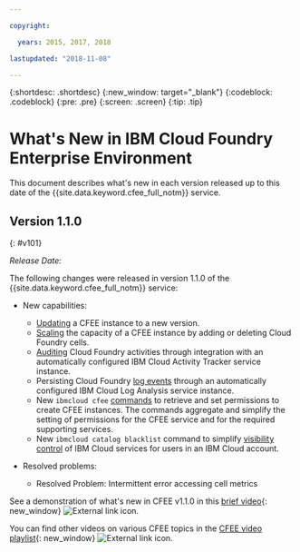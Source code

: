 ```yaml
---

copyright:

  years: 2015, 2017, 2018

lastupdated: "2018-11-08"

---
```


{:shortdesc: .shortdesc}
{:new_window: target="_blank"}
{:codeblock: .codeblock}
{:pre: .pre}
{:screen: .screen}
{:tip: .tip}

# What's New in IBM Cloud Foundry Enterprise Environment

This document describes what's new in each version released up to this date of the {{site.data.keyword.cfee_full_notm}} service.

## Version 1.1.0
{: #v101}

_Release Date:_

The following changes were released in version 1.1.0 of the {{site.data.keyword.cfee_full_notm}} service:

* New capabilities:
   * [Updating](https://console.bluemix.net/docs/cloud-foundry/updating-scaling.html#update-scale#update) a CFEE instance to a new version.
   * [Scaling](https://console.bluemix.net/docs/cloud-foundry/updating-scaling.html#update-scale#scale) the capacity of a CFEE instance by adding or deleting Cloud Foundry cells.
   * [Auditing](https://console.bluemix.net/docs/cloud-foundry/auditing-logging.html#auditing-logging#auditing) Cloud Foundry activities through integration with an automatically configured IBM Cloud Activity Tracker service instance.
   * Persisting Cloud Foundry [log events](https://console.bluemix.net/docs/cloud-foundry/auditing-logging.html#auditing-logging#logging) through an automatically configured IBM Cloud Log Analysis service instance.
   * New `ibmcloud cfee` [commands](https://console.bluemix.net/docs/cloud-foundry/permissions.html#permissions#permcli-creating) to retrieve and set permissions to create CFEE instances. The commands aggregate and simplify the setting of permissions for the CFEE service and for the required supporting services.
   * New `ibmcloud catalog blacklist` command to simplify [visibility control](https://console.bluemix.net/docs/cloud-foundry/add-serv-inst.html#workingwith-services#service_visibility) of IBM Cloud services for users in an IBM Cloud account.

* Resolved problems:
   *  Resolved Problem: Intermittent error accessing cell metrics
   
See a demonstration of what's new in CFEE v1.1.0 in this [brief video](https://ibm.biz/CFEE-V110){: new_window} ![External link icon](../icons/launch-glyph.svg "External link icon").

You can find other videos on various CFEE topics in the [CFEE video playlist](https://ibm.biz/CFEE-Playlist){: new_window} ![External link icon](../icons/launch-glyph.svg "External link icon").
